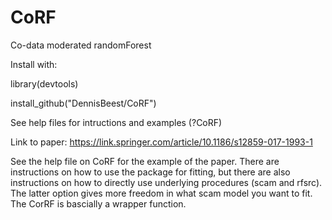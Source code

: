 # CoRF
Co-data moderated randomForest

Install with:

library(devtools)

install_github("DennisBeest/CoRF")

See help files for intructions and examples (?CoRF)

Link to paper:
https://link.springer.com/article/10.1186/s12859-017-1993-1

See the help file on CoRF for the example of the paper. There are instructions on how to use the package for fitting, but there are also instructions on how to directly use underlying procedures (scam and rfsrc). The latter option gives more freedom in what scam model you want to fit. The CorRF is bascially a wrapper function.
